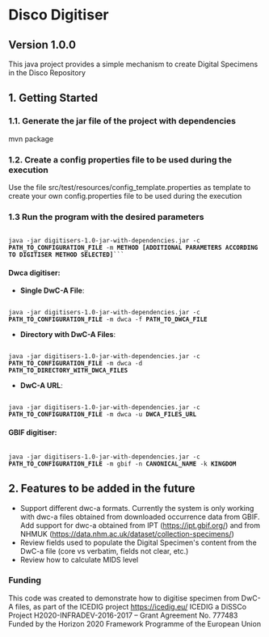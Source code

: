 # Disco Digitiser #

## Version 1.0.0 ##

This java project provides a simple mechanism to create Digital Specimens in the Disco Repository

## 1. Getting Started

### 1.1. Generate the jar file of the project with dependencies
mvn package

### 1.2. Create a config properties file to be used during the execution
Use the file src/test/resources/config_template.properties as template to create your own config.properties file to be 
used during the execution

### 1.3 Run the program with the desired parameters
<pre><code>
java -jar digitisers-1.0-jar-with-dependencies.jar -c <b>PATH_TO_CONFIGURATION_FILE</b> -m <b>METHOD</b> <b>[ADDITIONAL PARAMETERS ACCORDING TO DIGITISER METHOD SELECTED]</b>```
</code></pre>

#### Dwca digitiser:
* **Single DwC-A File**: 
<pre><code>
java -jar digitisers-1.0-jar-with-dependencies.jar -c <b>PATH_TO_CONFIGURATION_FILE</b> -m dwca -f <b>PATH_TO_DWCA_FILE</b>
</code></pre> 

* **Directory with DwC-A Files**: 
<pre><code>
java -jar digitisers-1.0-jar-with-dependencies.jar -c <b>PATH_TO_CONFIGURATION_FILE</b> -m dwca -d <b>PATH_TO_DIRECTORY_WITH_DWCA_FILES</b>
</code></pre> 

* **DwC-A URL**: 
<pre><code>
java -jar digitisers-1.0-jar-with-dependencies.jar -c <b>PATH_TO_CONFIGURATION_FILE</b> -m dwca -u <b>DWCA_FILES_URL</b>
</code></pre>

 #### GBIF digitiser:
<pre><code>
java -jar digitisers-1.0-jar-with-dependencies.jar -c <b>PATH_TO_CONFIGURATION_FILE</b> -m gbif -n <b>CANONICAL_NAME</b> -k <b>KINGDOM</b>
</code></pre>


## 2. Features to be added in the future
* Support different dwc-a formats. Currently the system is only working with dwc-a files obtained from downloaded 
occurrence data from GBIF. Add support for dwc-a obtained from IPT (https://ipt.gbif.org/) and from NHMUK (https://data.nhm.ac.uk/dataset/collection-specimens/)
* Review fields used to populate the Digital Specimen's content from the DwC-a file (core vs verbatim, fields not clear, etc.) 
* Review how to calculate MIDS level


### Funding
This code was created to demonstrate how to digitise specimen from DwC-A files, as part of the ICEDIG project https://icedig.eu/ ICEDIG a DiSSCo Project H2020-INFRADEV-2016-2017 – Grant Agreement No. 777483 Funded by the Horizon 2020 Framework Programme of the European Union